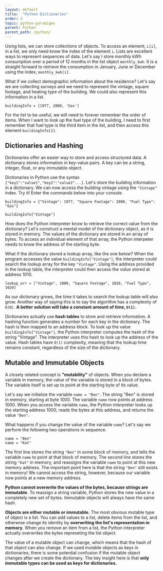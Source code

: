```yaml
---
layout: default
title:  "Python Dictionaries"
order: 2
topic: python-paradigms
parent: Python
parent_path: /python/
---
```


Using lists, we can store collections of objects. To access an element, `L[i]`, in a list, we only need know the index of the element `i`. Lists are excellent ways to represent sequences of data. Let's say I store monthly kWh consumption over a period of 12 months in the list object `monthly_kwh`. It is a straight forward to retrieve the consumption in January, June or December using the index, `monthly_kwh[i]`.

What if we collect demographic information about the residence? Let's say we are collecting surveys and we need to represent the vintage, square footage, and heating type of the building. We could also represent this information in a list.

```
buildingInfo = [1977, 2000, 'Gas']
```

For the list to be useful, we will need to forever remember the order of items. When I want to look up the fuel type of the building, I need to first remember that fuel type is the third item in the list, and then access this element `buildingInfo[2]`.

## Dictionaries and Hashing

Dictionaries offer an easier way to store and access structured data. A dictionary stores information in key-value pairs. A key can be a string, integer, float, or any immutable object.

Dictionaries in Python use the syntax `{"key1":"value1","key2":"value2"...}`. Let's store the building information in a dictionary. We can now access the building vintage using the `"Vintage"` index. Try it! Enter the commands below into your console.

```
buildingInfo = {"Vintage": 1977, "Square Footage": 2000, "Fuel Type": "Gas"}

buildingInfo["Vintage"]
```

How does the Python interpreter know to retrieve the correct value from the dictionary? Let's construct a mental model of the dictionary object, as it is stored in memory. The values of the dictionary are stored in an array of bytes. To access an individual element of that array, the Python interpeter needs to know the address of the starting byte.

What if the dictionary stored a lookup array, like the one below? When the program accesses the value `buildingInfo["Vintage"]`, the interpreter could search the lookup array for the key `"Vintage"`. Using the address provided in the lookup table, the interpreter could then access the *value* stored at address 1010.

```
lookup_arr = ["Vintage", 1000, "Square Footage", 1010, "Fuel Type", 1020]
```

As our dictionary grows, the time it takes to search the lookup table will also grow. Another way of saying this is to say the algorithm has a complexity of `O(N)`. **A better solution will take a constant amount of time, `O(1)`.**

Dictionaries actually use **hash tables** to store and retrieve information. A hashing function generates a number for each key in the dictionary. The hash is then mapped to an address block. To look up the value `buildingInfo["Vintage"]`, the Python interpreter computes the hash of the string "Vintage". The interpreter uses this hash to look up the address of the value. Hash tables have `O(1)` complexity, meaning that the lookup time remains constant, regardless of the size of the dictionary.

## Mutable and Immutable Objects

A closely related concept is **"mutability"** of objects. When you declare a variable in memory, the value of the variable is stored in a block of bytes. The variable itself is set up to point at the starting byte of its value.

Let's say we initialize the variable `name = "Ben"`. The string "Ben" is stored in memory, starting at byte 1000. The variable `name` now points at address 1000. When you access the variable `name`, the Python interpreter looks up the starting address 1000, reads the bytes at this address, and returns the value `"Ben"`.

What happens if you change the value of the variable `name`? Let's say we perform the following two operations in sequence.

```
name = "Ben"
name = "Kat"
```

The first line stores the string `"Ben"` in some block of memory, and tells the variable `name` to point at that block of memory. The second line stores the string `"Kat"` in memory, and reassigns the variable `name` to point at this new memory address. The important point here is that the string `"Ben"` still exists in memory! We cannot access the string, however, because our variable now points at a new memory address.

**Python cannot overwrite the values of the bytes, because strings are immutable.** To reassign a string variable, Python stores the new value in a completely new set of bytes. Immutable objects will always have the same hash.

**Objects are either mutable or immutable.** The most obvious mutable type of object is a list. You can add values to a list, delete items from the list, and otherwise change its identity by **overwriting the list's representation in memory**. When you remove an item from a list, the Python interpreter actually overwrites the bytes represeting the list object.

The value of a mutable object can change, which means that the hash of that object can also change. If we used mutable objects as keys in dictionaries, there is some potential confusion if the mutable object changes after we create the dictionary. The key insight here is that **only immutable types can be used as keys for dictionaries.**
